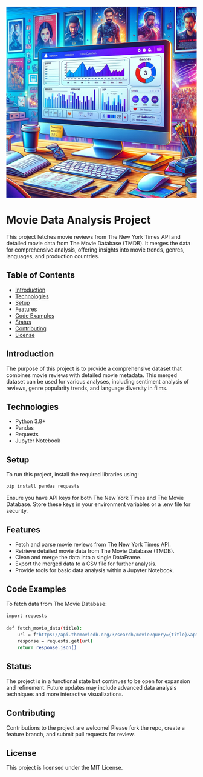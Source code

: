 ![A modern workspace setup with a computer showing movie data dashboards](Movie_Data_Analysis.webp)

# Movie Data Analysis Project

This project fetches movie reviews from The New York Times API and detailed movie data from The Movie Database (TMDB). It merges the data for comprehensive analysis, offering insights into movie trends, genres, languages, and production countries.

## Table of Contents

- [Introduction](#introduction)
- [Technologies](#technologies)
- [Setup](#setup)
- [Features](#features)
- [Code Examples](#code-examples)
- [Status](#status)
- [Contributing](#contributing)
- [License](#license)

## Introduction

The purpose of this project is to provide a comprehensive dataset that combines movie reviews with detailed movie metadata. This merged dataset can be used for various analyses, including sentiment analysis of reviews, genre popularity trends, and language diversity in films.

## Technologies

- Python 3.8+
- Pandas
- Requests
- Jupyter Notebook

## Setup

To run this project, install the required libraries using:

```bash
pip install pandas requests
```

Ensure you have API keys for both The New York Times and The Movie Database. Store these keys in your environment variables or a .env file for security.

## Features

- Fetch and parse movie reviews from The New York Times API.
- Retrieve detailed movie data from The Movie Database (TMDB).
- Clean and merge the data into a single DataFrame.
- Export the merged data to a CSV file for further analysis.
- Provide tools for basic data analysis within a Jupyter Notebook.

## Code Examples

To fetch data from The Movie Database:

```bash
import requests

def fetch_movie_data(title):
    url = f"https://api.themoviedb.org/3/search/movie?query={title}&api_key={tmdb_api_key}"
    response = requests.get(url)
    return response.json()
```

## Status

The project is in a functional state but continues to be open for expansion and refinement. Future updates may include advanced data analysis techniques and more interactive visualizations.

## Contributing

Contributions to the project are welcome! Please fork the repo, create a feature branch, and submit pull requests for review.

## License

This project is licensed under the MIT License.
